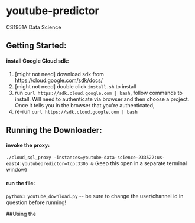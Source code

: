 # youtube-predictor
CS1951A Data Science

## Getting Started:
#### install Google Cloud sdk:
1. [might not need] download sdk from <a href="https://cloud.google.com/sdk/docs/">https://cloud.google.com/sdk/docs/</a>
2. [might not need] double click `install.sh` to install 
3. run `curl https://sdk.cloud.google.com | bash`, follow commands to install. Will need to authenticate via browser and then choose a project. Once it tells you in the browser that you're authenticated,
4. re-run `curl https://sdk.cloud.google.com | bash`

## Running the Downloader:
#### invoke the proxy:
`./cloud_sql_proxy -instances=youtube-data-science-233522:us-east4:youtubepredictor=tcp:3305 &` (keep this open in a separate terminal window)

#### run the file:
`python3 youtube_download.py` -- be sure to change the user/channel id in question before running!

##Using the 